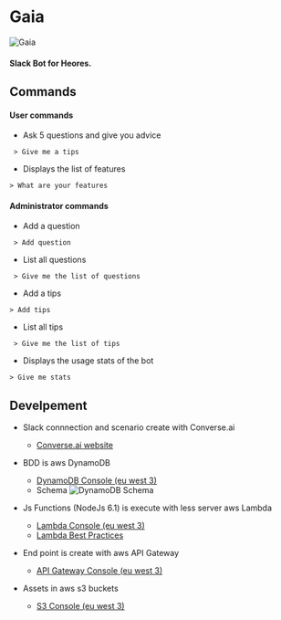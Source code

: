 # Gaia

![Gaia](https://s3.eu-west-3.amazonaws.com/botgaia/gaia_200px.png "Gaia")

#### Slack Bot for Heores.

## Commands

#### User commands

 - Ask 5 questions and give you advice
```
 > Give me a tips
```
 - Displays the list of features
```
> What are your features
```

#### Administrator commands

- Add a question
```
 > Add question
```
 - List all questions
```
 > Give me the list of questions
```
- Add a tips
```
> Add tips
```
 - List all tips
```
 > Give me the list of tips
```
- Displays the usage stats of the bot
```
> Give me stats
```


## Develpement

- Slack connnection and scenario create with Converse.ai
	- [Converse.ai website](http://www.converse.ai/)

- BDD is aws DynamoDB 
	- [DynamoDB Console (eu west 3)](https://eu-west-3.console.aws.amazon.com/dynamodb/home?region=eu-west-3#tables:)
	- Schema
![DynamoDB Schema](https://s3.eu-west-3.amazonaws.com/botgaia/github/schema_db.png "DynamoDB Schema")

- Js Functions (NodeJs 6.1) is execute with less server aws Lambda
	- [Lambda Console (eu west 3)](https://eu-west-3.console.aws.amazon.com/lambda/home?region=eu-west-3#/functions)
	- [Lambda Best Practices](http://docs.aws.amazon.com/en_en/lambda/latest/dg/best-practices.html)

- End point is create with aws API Gateway
	- [API Gateway Console (eu west 3)](https://eu-west-3.console.aws.amazon.com/apigateway/home?region=eu-west-3#/apis/nzsflv862b/resources)

- Assets in aws s3 buckets
	- [S3 Console (eu west 3)](https://s3.console.aws.amazon.com/s3/buckets/botgaia/?region=eu-west-3&tab=overview)
